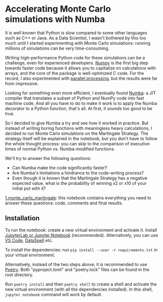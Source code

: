 # Accelerating Monte Carlo simulations with Numba

It is well known that Python is slow compared to some other languages such as C++ or Java. As a Data Scientist, I wasn't bothered by this too much until I started experimenting with Monte Carlo simulations: running millions of simulations can be very time-consuming. 

Writing high-performance Python code for these simulations can be a challenge, even for experienced developers. [Numpy](https://numpy.org/) is the first big step towards faster code because it allows you to capitalize on calculations with arrays, and the core of the package is well-optimized C code. For the record, I also experimented with [parallel processing](https://docs.python.org/3/library/multiprocessing.html), but the results were far from impressive.

Looking for something even more efficient, I eventually found [Numba](https://numba.pydata.org): a JIT compiler that translates a subset of Python and NumPy code into fast machine code. And all you have to do to make it work is to apply the Numba decorator to a Python function, that's all. At first, it sounds too good to be true.

So I decided to give Numba a try and see how it worked in practice. But instead of writing boring functions with meaningless heavy calculations, I decided to run Monte Carlo simulations on the Martingale Strategy. The strategy itself will be explained in the notebook, but you don't have to follow the whole thought process: you can skip to the comparison of execution times of normal Python vs. Numba-modified functions.

We'll try to answer the following questions:
- Can Numba make the code significantly faster?
- Are Numba's limitations a hindrance to the code-writing process?
- Even though it is known that the Martingale Strategy has a negative expected value, what is the probability of winning x2 or x10 of your initial pot with it?

[1.monte_carlo_martingale](1.monte_carlo_martingale.ipynb): this notebook contains everything you need to answer these questions: code, comments and final results.


## Installation

To run the notebook: create a new virtual environment and activate it. Install [JupyterLab or Jupyter Notebook](https://jupyter.org/install) (recommended). Alternatively, you can use [VS Code](https://code.visualstudio.com/docs/datascience/jupyter-notebooks), [DataSpell](https://www.jetbrains.com/dataspell/) etc.

To install the dependencies: run `pip install --user -r requirements.txt` in your virtual environment. 

Alternatively, instead of the two steps above, it is recommended to use [Poetry](https://python-poetry.org/). Both "pyproject.toml" and "poetry.lock" files can be found in the root directory. 

Run `poetry install` and then `poetry shell` to create a shell and activate the new virtual environment (with all the dependencies installed). In this shell, `jupyter notebook` command will work by default.
